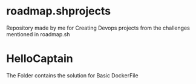 # roadmap.shprojects
Repository made by me for Creating Devops projects from the challenges mentioned in roadmap.sh 


# HelloCaptain
The Folder contains the solution for Basic DockerFile

